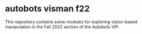 # autobots visman f22

This repository contains some modules for exploring vision-based manipulation in the Fall 2022 section of the Autobots VIP.
